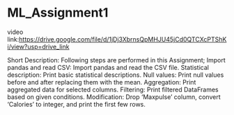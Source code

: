 # ML_Assignment1

video link:https://drive.google.com/file/d/1jDj3XbrnsQpMHJU45jCd0QTCXcPTShKi/view?usp=drive_link

Short Description: Following steps are performed in this Assignment;
Import pandas and read CSV: Import pandas and read the CSV file.
Statistical description: Print basic statistical descriptions.
Null values: Print null values before and after replacing them with the mean.
Aggregation: Print aggregated data for selected columns.
Filtering: Print filtered DataFrames based on given conditions.
Modification: Drop ‘Maxpulse’ column, convert ‘Calories’ to integer, and print the first few rows.
